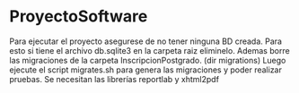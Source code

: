 # ProyectoSoftware

Para ejecutar el proyecto asegurese de no tener ninguna BD creada.
Para esto si tiene el archivo db.sqlite3 en la carpeta raiz eliminelo.
Ademas borre las migraciones de la carpeta InscripcionPostgrado. (dir migrations)
Luego ejecute el script migrates.sh para genera las migraciones y poder realizar
pruebas.
Se necesitan las librerías reportlab y xhtml2pdf